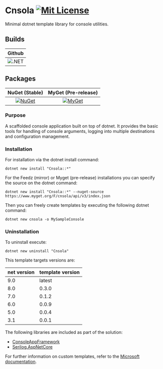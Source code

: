 # Cnsola [![Mit License][mit-img]][mit]

Minimal dotnet template library for console utilities. 

## Builds

| Github |
| :---: |
| ![.NET](https://github.com/Jaxelr/Cnsola/workflows/.NET/badge.svg?branch=master) |

## Packages

| NuGet (Stable) | MyGet (Pre-release)
| :---: | :---: |
| [![NuGet][nuget-img]][nuget] | [![MyGet][myget-img]][myget] |

### Purpose

A scaffolded console application built on top of dotnet. It provides the basic tools for handling of console arguments, logging into multiple destinations and configuration management.

### Installation

For installation via the dotnet install command:

`dotnet new install "Cnsola::*"`

For the Feedz (mirror) or Myget (pre-release) installations you can specify the source on the dotnet command:

`dotnet new install "Cnsola::*" --nuget-source https://www.myget.org/F/cnsola/api/v3/index.json`

Then you can freely create templates by executing the following dotnet command:

`dotnet new cnsola -o MySampleConsole`

### Uninstallation

To uninstall execute:

`dotnet new uninstall "Cnsola"`

This template targets versions are:

| net version | template version |
| -- | -- |
| 9.0 | latest |
| 8.0 | 0.3.0 |
| 7.0 | 0.1.2 |
| 6.0 | 0.0.9 |
| 5.0 | 0.0.4 |
| 3.1 | 0.0.1 |

The following libraries are included as part of the solution:

* [ConsoleAppFramework](https://github.com/Cysharp/ConsoleAppFramework)
* [Serilog.AspNetCore](https://github.com/serilog/serilog-aspnetcore)

For further information on custom templates, refer to the [Microsoft documentation][docs].

[mit-img]: http://img.shields.io/badge/License-MIT-blue.svg
[mit]: https://github.com/Jaxelr/Cnsola/blob/master/LICENSE
[build-img]: https://ci.appveyor.com/api/projects/status/i6894qg3nyev6cye/branch/master?svg=true
[build]: https://ci.appveyor.com/project/Jaxelr/cnsola/branch/master
[nuget-img]: https://img.shields.io/nuget/v/Cnsola.svg
[nuget]: https://www.nuget.org/packages/Cnsola
[docs]: https://docs.microsoft.com/en-us/dotnet/core/tools/custom-templates
[myget-img]: https://img.shields.io/myget/cnsola/v/cnsola.svg
[myget]: https://www.myget.org/feed/cnsola/package/nuget/cnsola
